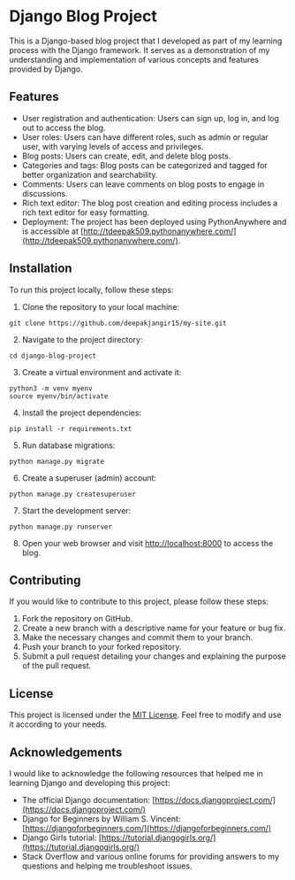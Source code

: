 # Django Blog Project

This is a Django-based blog project that I developed as part of my learning process with the Django framework. It serves as a demonstration of my understanding and implementation of various concepts and features provided by Django.

## Features

- User registration and authentication: Users can sign up, log in, and log out to access the blog.
- User roles: Users can have different roles, such as admin or regular user, with varying levels of access and privileges.
- Blog posts: Users can create, edit, and delete blog posts.
- Categories and tags: Blog posts can be categorized and tagged for better organization and searchability.
- Comments: Users can leave comments on blog posts to engage in discussions.
- Rich text editor: The blog post creation and editing process includes a rich text editor for easy formatting.
- Deployment: The project has been deployed using PythonAnywhere and is accessible at [http://tdeepak509.pythonanywhere.com/](http://tdeepak509.pythonanywhere.com/).

## Installation

To run this project locally, follow these steps:

1. Clone the repository to your local machine:

```
git clone https://github.com/deepakjangir15/my-site.git
```

2. Navigate to the project directory:

```
cd django-blog-project
```

3. Create a virtual environment and activate it:

```
python3 -m venv myenv
source myenv/bin/activate
```

4. Install the project dependencies:

```
pip install -r requirements.txt
```

5. Run database migrations:

```
python manage.py migrate
```

6. Create a superuser (admin) account:

```
python manage.py createsuperuser
```

7. Start the development server:

```
python manage.py runserver
```

8. Open your web browser and visit [http://localhost:8000](http://localhost:8000) to access the blog.

## Contributing

If you would like to contribute to this project, please follow these steps:

1. Fork the repository on GitHub.
2. Create a new branch with a descriptive name for your feature or bug fix.
3. Make the necessary changes and commit them to your branch.
4. Push your branch to your forked repository.
5. Submit a pull request detailing your changes and explaining the purpose of the pull request.

## License

This project is licensed under the [MIT License](LICENSE). Feel free to modify and use it according to your needs.

## Acknowledgements

I would like to acknowledge the following resources that helped me in learning Django and developing this project:

- The official Django documentation: [https://docs.djangoproject.com/](https://docs.djangoproject.com/)
- Django for Beginners by William S. Vincent: [https://djangoforbeginners.com/](https://djangoforbeginners.com/)
- Django Girls tutorial: [https://tutorial.djangogirls.org/](https://tutorial.djangogirls.org/)
- Stack Overflow and various online forums for providing answers to my questions and helping me troubleshoot issues.
